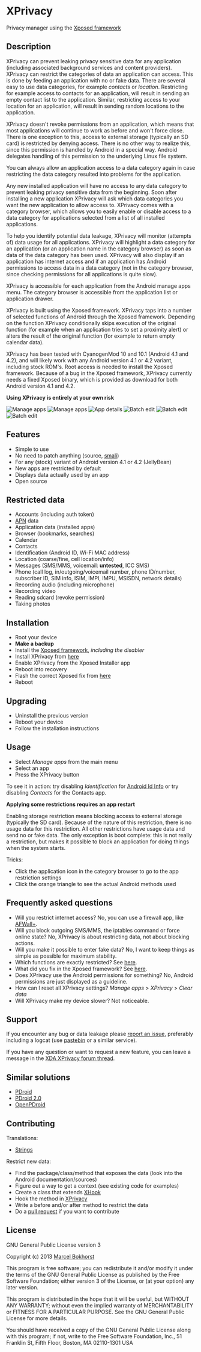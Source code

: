 XPrivacy
========

Privacy manager using the [Xposed framework](http://forum.xda-developers.com/showthread.php?t=1574401)

Description
-----------

XPrivacy can prevent leaking privacy sensitive data for any application
(including associated background services and content providers).
XPrivacy can restrict the categories of data an application can access.
This is done by feeding an application with no or fake data.
There are several easy to use data categories, for example *contacts* or *location*.
Restricting for example access to contacts for an application,
will result in sending an empty contact list to the application.
Similar, restricting access to your location for an application,
will result in sending random locations to the application.

XPrivacy doesn't revoke permissions from an application,
which means that most applications will continue to work as before and won't force close.
There is one exception to this, access to external storage (typically an SD card) is restricted by denying access.
There is no other way to realize this, since this permission is handled by Android in a special way.
Android delegates handling of this permission to the underlying Linux file system.

You can always allow an application access to a data category again
in case restricting the data category resulted into problems for the application.

Any new installed application will have no access to any data category
to prevent leaking privacy sensitive data from the beginning.
Soon after installing a new application
XPrivacy will ask which data categories you want the new application to allow access to.
XPrivacy comes with a category browser, which allows you to easily enable or disable access to a data category
for applications selected from a list of all installed applications.

To help you identify potential data leakage,
XPrivacy will monitor (attempts of) data usage for all applications.
XPrivacy will highlight a data category for an application (or an application name in the category browser)
as soon as data of the data category has been used.
XPrivacy will also display if an application has internet access
and if an application has Android permissions to access data in a data category
(not in the category browser, since checking permissions for all applications is quite slow).

XPrivacy is accessible for each application from the Android manage apps menu.
The category browser is accessible from the application list or application drawer.

XPrivacy is built using the Xposed framework.
XPrivacy taps into a number of selected functions of Android through the Xposed framework.
Depending on the function XPrivacy conditionally skips execution of the original function
(for example when an application tries to set a proximity alert)
or alters the result of the original function (for example to return empty calendar data).

XPrivacy has been tested with CyanogenMod 10 and 10.1 (Android 4.1 and 4.2),
and will likely work with any Android version 4.1 or 4.2 variant, including stock ROM's.
Root access is needed to install the Xposed framework.
Because of a bug in the Xposed framework, XPrivacy currently needs a fixed Xposed binary,
which is provided as download for both Android version 4.1 and 4.2.

**Using XPrivacy is entirely at your own risk**

![Manage apps](https://raw.github.com/M66B/XPrivacy/master/screenshots/xposed.png) ![Manage apps](https://raw.github.com/M66B/XPrivacy/master/screenshots/manage_apps.png)
![App details](https://raw.github.com/M66B/XPrivacy/master/screenshots/app_details.png) ![Batch edit](https://raw.github.com/M66B/XPrivacy/master/screenshots/batch_edit_select.png)
![Batch edit](https://raw.github.com/M66B/XPrivacy/master/screenshots/batch_edit_apps.png) ![Batch edit](https://raw.github.com/M66B/XPrivacy/master/screenshots/help.png)

Features
--------

* Simple to use
* No need to patch anything (source, [smali](https://code.google.com/p/smali/))
* For any (stock) variant of Android version 4.1 or 4.2 (JellyBean)
* New apps are restricted by default
* Displays data actually used by an app
* Open source

Restricted data
---------------

* Accounts (including auth token)
* [APN](http://en.wikipedia.org/wiki/Access_Point_Name) data
* Application data (installed apps)
* Browser (bookmarks, searches)
* Calendar
* Contacts
* Identification (Android ID, Wi-Fi MAC address)
* Location (coarse/fine, cell location/info)
* Messages (SMS/MMS, voicemail: **untested**, ICC SMS)
* Phone (call log, in/outgoing/voicemail number, phone ID/number, subscriber ID, SIM info, ISIM, IMPI, IMPU, MSISDN, network details)
* Recording audio (including microphone)
* Recording video
* Reading sdcard (revoke permission)
* Taking photos

Installation
------------

* Root your device
* **Make a backup**
* Install the [Xposed framework](http://forum.xda-developers.com/showthread.php?t=1574401), *including the disabler*
* Install XPrivacy from [here](http://goo.im/devs/M66B/xprivacy)
* Enable XPrivacy from the Xposed Installer app
* Reboot into recovery
* Flash the correct Xposed fix from [here](http://goo.im/devs/M66B/xprivacy)
* Reboot

Upgrading
---------

* Uninstall the previous version
* Reboot your device
* Follow the installation instructions

Usage
-----

* Select *Manage apps* from the main menu
* Select an app
* Press the XPrivacy button

To see it in action: try disabling *Identification* for [Android Id Info](https://play.google.com/store/apps/details?id=com.bzgames.androidid)
or try disabling *Contacts* for the Contacts app.

**Applying some restrictions requires an app restart**

Enabling storage restriction means blocking access to external storage (typically the SD card).
Because of the nature of this restriction, there is no usage data for this restriction.
All other restrictions have usage data and send no or fake data.
The only exception is boot complete: this is not really a restriction,
but makes it possible to block an application for doing things when the system starts.

Tricks:

* Click the application icon in the category browser to go to the app restriction settings
* Click the orange triangle to see the actual Android methods used

Frequently asked questions
--------------------------

* Will you restrict internet access? No, you can use a firewall app, like [AFWall+](https://play.google.com/store/apps/details?id=dev.ukanth.ufirewall).
* Will you block outgoing SMS/MMS, the iptables command or force online state? No, XPrivacy is about restricting data, not about blocking actions.
* Will you make it possible to enter fake data? No, I want to keep things as simple as possible for maximum stability.
* Which functions are exactly restricted? See [here](https://github.com/M66B/XPrivacy/blob/master/src/biz/bokhorst/xprivacy/XPrivacy.java).
* What did you fix in the Xposed framework? See [here](https://github.com/M66B/Xposed/commit/8a46f91bfd1381f78d1deb575041f51bae5d3dda).
* Does XPrivacy use the Android permissions for something? No, Android permissions are just displayed as a guideline.
* How can I reset all XPrivacy settings? *Manage apps* > *XPrivacy* > *Clear data*
* Will XPrivacy make my device slower? Not noticeable.

Support
-------

If you encounter any bug or data leakage please [report an issue](https://github.com/M66B/XPrivacy/issues),
preferably including a logcat (use [pastebin](http://pastebin.com/) or a similar service).

If you have any question or want to request a new feature,
you can leave a message in the [XDA XPrivacy forum thread](http://forum.xda-developers.com/showthread.php?p=42488236).

Similar solutions
-----------------

* [PDroid](http://forum.xda-developers.com/showthread.php?t=1357056)
* [PDroid 2.0](http://forum.xda-developers.com/showthread.php?t=1923576)
* [OpenPDroid](http://forum.xda-developers.com/showthread.php?t=2098156)

Contributing
------------

Translations:

* [Strings](https://github.com/M66B/XPrivacy/blob/master/res/values/strings.xml)

Restrict new data:

* Find the package/class/method that exposes the data (look into the Android documentation/sources)
* Figure out a way to get a context (see existing code for examples)
* Create a class that extends [XHook](https://github.com/M66B/XPrivacy/blob/master/src/biz/bokhorst/xprivacy/XHook.java)
* Hook the method in [XPrivacy](https://github.com/M66B/XPrivacy/blob/master/src/biz/bokhorst/xprivacy/XPrivacy.java)
* Write a before and/or after method to restrict the data
* Do a [pull request](https://help.github.com/articles/using-pull-requests) if you want to contribute

License
-------

GNU General Public License version 3

Copyright (c) 2013 [Marcel Bokhorst](http://blog.bokhorst.biz/about/)

This program is free software; you can redistribute it and/or modify
it under the terms of the GNU General Public License as published by
the Free Software Foundation; either version 3 of the License, or
(at your option) any later version.

This program is distributed in the hope that it will be useful,
but WITHOUT ANY WARRANTY; without even the implied warranty of
MERCHANTABILITY or FITNESS FOR A PARTICULAR PURPOSE.  See the
GNU General Public License for more details.

You should have received a copy of the GNU General Public License
along with this program; if not, write to the Free Software
Foundation, Inc., 51 Franklin St, Fifth Floor, Boston, MA  02110-1301  USA
